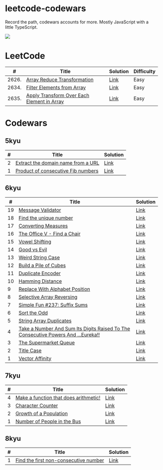 # leetcode-codewars
Record the path, codewars accounts for more.
Mostly JavaScript with a little TypeScript.

![](https://www.codewars.com/users/Celine10/badges/large)

# LeetCode
| #  | Title | Solution | Difficulty |
|----|-------|----------|------------|
| 2626. | [Array Reduce Transformation](https://leetcode.com/problems/array-reduce-transformation/?envType=study-plan-v2&envId=30-days-of-javascript) | [Link](./leetcode/2626.array-reduce-transformation.md) | Easy |
| 2634. | [Filter Elements from Array](https://leetcode.com/problems/filter-elements-from-array/submissions/1537775097/?envType=study-plan-v2&envId=30-days-of-javascript) | [Link](./leetcode/2634.filter-elements-from-array.md) | Easy |
| 2635. | [Apply Transform Over Each Element in Array](https://leetcode.com/problems/apply-transform-over-each-element-in-array/description/?envType=study-plan-v2&envId=30-days-of-javascript) | [Link](./leetcode/2635.apply-transform-over-each-element-in-array.md) | Easy |

# Codewars

## 5kyu
| #  | Title | Solution |
|----|-------|----------|
| 2  | [Extract the domain name from a URL](https://www.codewars.com/kata/514a024011ea4fb54200004b/javascript) | [Link](./codewars/5kyu/extract-the-domain-name-from-a-url.md) |
| 1  | [Product of consecutive Fib numbers](https://www.codewars.com/kata/5541f58a944b85ce6d00006a/javascript) | [Link](./codewars/5kyu/product-of-consecutive-fib-numbers.md) |

## 6kyu
| #  | Title | Solution |
|----|-------|----------|
| 19  | [Message Validator](https://www.codewars.com/kata/5fc7d2d2682ff3000e1a3fbc/javascript) | [Link](./codewars/6kyu/message-validator.md) |
| 18  | [Find the unique number](https://www.codewars.com/kata/585d7d5adb20cf33cb000235/javascript) | [Link](./codewars/6kyu/find-the-unique-number.md) |
| 17  | [Converting Measures](https://www.codewars.com/kata/5acfab8d23c81836c90000eb/javascript) | [Link](./codewars/6kyu/converting-measures.md) |
| 16  | [The Office V - Find a Chair](https://www.codewars.com/kata/57f6051c3ff02f3b7300008b/javascript) | [Link](./codewars/6kyu/the-office-v-find-a-chair.md) |
| 15  | [Vowel Shifting](https://www.codewars.com/kata/577e277c9fb2a5511c00001d/javascript) | [Link](./codewars/6kyu/vowel-shifting.md) |
| 14  | [Good vs Evil](https://www.codewars.com/kata/52761ee4cffbc69732000738/javascript) | [Link](./codewars/6kyu/good-vs-evil.md) |
| 13  | [Weird String Case](https://www.codewars.com/kata/52b757663a95b11b3d00062d/javascript) | [Link](./codewars/6kyu/weird-string-case.md) |
| 12 | [Build a Pile of Cubes](https://www.codewars.com/kata/5592e3bd57b64d00f3000047/javascript) | [Link](./codewars/6kyu/build-a-pile-of-cubes.md) |
| 11 | [Duplicate Encoder](https://www.codewars.com/kata/54b42f9314d9229fd6000d9c/javascript) | [Link](./codewars/6kyu/duplicate-encoder.md) |
| 10 | [Hamming Distance](https://www.codewars.com/kata/5410c0e6a0e736cf5b000e69/javascript) | [Link](./codewars/6kyu/hamming-distance.md) |
| 9  | [Replace With Alphabet Position](https://www.codewars.com/kata/546f922b54af40e1e90001da/javascript) | [Link](./codewars/6kyu/replace-with-alphabet-position.md) |
| 8  | [Selective Array Reversing](https://www.codewars.com/kata/58f6000bc0ec6451960000fd/javascript) | [Link](./codewars/6kyu/selective-array-reversing.md) |
| 7  | [Simple Fun #237: Suffix Sums](https://www.codewars.com/kata/590938089ff3d186cb00004c/javascript) | [Link](./codewars/6kyu/simple-fun-237-suffix-sums.md) |
| 6  | [Sort the Odd](https://www.codewars.com/kata/578aa45ee9fd15ff4600090d/javascript) | [Link](./codewars/6kyu/sort-the-odd.md) |
| 5  | [String Array Duplicates](https://www.codewars.com/kata/59f08f89a5e129c543000069/javascript) | [Link](./codewars/6kyu/string-array-duplicates.md) |
| 4  | [Take a Number And Sum Its Digits Raised To The Consecutive Powers And ...Eureka!!](https://www.codewars.com/kata/5626b561280a42ecc50000d1/javascript) | [Link](./codewars/6kyu/take-a-number-and-sum-its-digits-raised-to-the-consecutive-powers-and-eureka.md) |
| 3  | [The Supermarket Queue](https://www.codewars.com/kata/57b06f90e298a7b53d000a86/javascript) | [Link](./codewars/6kyu/the-supermarket-queue.md) |
| 2  | [Title Case](https://www.codewars.com/kata/5202ef17a402dd033c000009/javascript) | [Link](./codewars/6kyu/title-case.md) |
| 1  | [Vector Affinity](https://www.codewars.com/kata/5498505a43e0fd83620010a9/javascript) | [Link](./codewars/6kyu/vector-affinity.md) |

## 7kyu
| # | Title | Solution |
|---|-------|----------|
| 4 | [Make a function that does arithmetic!](https://www.codewars.com/kata/583f158ea20cfcbeb400000a/javascript) | [Link](./codewars/7kyu/make-a-function-that-does-arithmetic.md)|
| 3 | [Character Counter](https://www.codewars.com/kata/56786a687e9a88d1cf00005d/javascript) | [Link](./codewars/7kyu/character-counter.md)|
| 2 | [Growth of a Population](https://www.codewars.com/kata/563b662a59afc2b5120000c6/javascript) | [Link](./codewars/7kyu/growth-of-a-population.md)|
| 1 | [Number of People in the Bus](https://www.codewars.com/kata/5648b12ce68d9daa6b000099/javascript) | [Link](./codewars/7kyu/number-of-people-in-the-bus.md)|

## 8kyu
| # | Title | Solution |
|---|-------|----------|
| 1 | [Find the first non-consecutive number](https://www.codewars.com/kata/58f8a3a27a5c28d92e000144/javascript) | [Link](./codewars/8kyu/find-the-first-non-consecutive-number.md)|